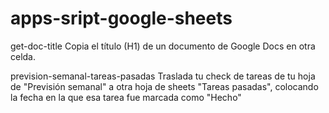 # apps-sript-google-sheets

get-doc-title
  Copia el título (H1) de un documento de Google Docs en otra celda.

prevision-semanal-tareas-pasadas
  Traslada tu check de tareas de tu hoja de "Previsión semanal" a otra hoja de sheets "Tareas pasadas", colocando la fecha en la que esa tarea fue marcada como "Hecho"
